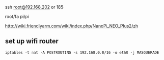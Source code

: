 ssh root@192.168.202 or 185

root/fa pi/pi

http://wiki.friendlyarm.com/wiki/index.php/NanoPi_NEO_Plus2/zh


## set up wifi router
```
iptables -t nat -A POSTROUTING -s 192.168.0.0/16 -o eth0 -j MASQUERADE
```
